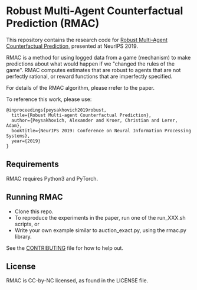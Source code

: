 # Robust Multi-Agent Counterfactual Prediction (RMAC)

This repository contains the research code for [Robust Multi-Agent Counterfactual Prediction](https://arxiv.org/abs/1904.02235), presented at NeurIPS 2019.

RMAC is a method for using logged data from a game (mechanism) to make predictions about what would happen if we "changed the rules of the game". RMAC computes estimates that are robust to agents that are not perfectly rational, or reward functions that are imperfectly specified.

For details of the RMAC algorithm, please rrefer to the paper.

To reference this work, please use:


```
@inproceedings{peysakhovich2019robust,
  title={Robust Multi-agent Counterfactual Prediction},
  author={Peysakhovich, Alexander and Kroer, Christian and Lerer, Adam},
  booktitle={NeurIPS 2019: Conference on Neural Information Processing Systems},
  year={2019}
}
```

## Requirements
RMAC requires Python3 and PyTorch.

## Running RMAC
* Clone this repo.
* To reproduce the experiments in the paper, run one of the run_XXX.sh scripts, or
* Write your own example similar to auction_exact.py, using the rmac.py library.


See the [CONTRIBUTING](CONTRIBUTING.md) file for how to help out.

## License
RMAC is CC-by-NC licensed, as found in the LICENSE file.
